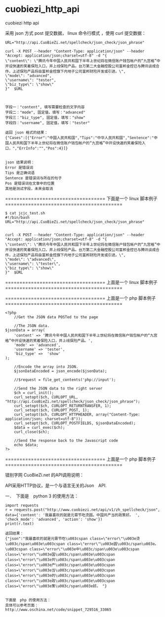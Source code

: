 # cuobiezi_http_api
cuobiezi http api


采用 json 方式 post 提交数据， linux  命令行模式 ，使用 curl 提交数据：

	URL="http://api.CuoBieZi.net/spellcheck/json_check/json_phrase"

	curl -X POST --header "Content-Type: application/json" --header "Accept: application/json;charset=utf-8" -d "{
	\"content\": \"腾讯今年中国人民共和国下半年上世纪将在微信账户钱包帐户的“九宫格”中开设快速的笑着保险入口，并上线保险产品。台万第二大金融控股公司富邦金控已与腾讯谈成合作，上述保险产品将由富邦金控旗下内地子公司富邦财险开发或引进。\",
	\"mode\": "advanced",
	\"username\": "tester",
	\"biz_type\": \"show\"
	}"  $URL



	字段一："content", 填写需要检查的文字内容
	字段二："mode", 固定值，填写："advanced"
	字段三："biz_type", 固定值，填写："show"
	字段四："username", 固定值，填写："tester"

	返回 json 格式的结果：
	{"Cases":[{"Error":"中国人民共和国","Tips":"中华人民共和国","Sentence":"中国人民共和国下半年上世纪将在微信账户钱包帐户的“九宫格”中开设快速的笑着保险入口，","ErrInfo":"","Pos":4}]}
	
	
	json 结果说明：
	Error 是错误词
	Tips 是正确词语
	Sentence 是错误词与所在的句子
	Pos 是错误词在文章中的位置
	其他是测试字段，未来会取消




=================================== 下面是一个 linux 脚本例子 =========================================

	$ cat jcjc_test.sh 
	#!/bin/bash
	URL="http://api.CuoBieZi.net/spellcheck/json_check/json_phrase"


	curl -X POST --header "Content-Type: application/json" --header "Accept: application/json;charset=utf-8" -d "{
	\"content\": \"腾讯今年中国人民共和国下半年上世纪将在微信账户钱包帐户的“九宫格”中开设快速的笑着保险入口，并上线保险产品。台万第二大金融控股公司富邦金控已与腾讯谈成合作，上述保险产品将由富邦金控旗下内地子公司富邦财险开发或引进。\",
	\"mode\": \"advanced\",
	\"username\": \"tester\",
	\"biz_type\": \"show\"
	}"  $URL

=================================== 上面是一个 linux 脚本例子 =========================================




=================================== 上面是一个 php  脚本例子 =========================================


	<?php
	    //Get the JSON data POSTed to the page

		//The JSON data.
	$jsonData = array(
	    'content' => '腾讯今年中国人民共和国下半年上世纪将在微信账户钱包帐户的“九宫格”中开设快速的笑着保险入口，并上线保险产品。',
	    'mode' => 'advanced',
	    'username' => 'tester',
	    'biz_type' =>  'show'
	);

		//Encode the array into JSON.
		$jsonDataEncoded = json_encode($jsonData);

	    //$request = file_get_contents('php://input');

	    //Send the JSON data to the right server
	    $ch = curl_init();
	    curl_setopt($ch, CURLOPT_URL, "http://api.CuoBieZi.net/spellcheck/json_check/json_phrase");
	    curl_setopt($ch, CURLOPT_RETURNTRANSFER, 1);
	    curl_setopt($ch, CURLOPT_POST, 1);
	    curl_setopt($ch, CURLOPT_HTTPHEADER, array("Content-Type: application/json; charset=utf-8"));
	    curl_setopt($ch, CURLOPT_POSTFIELDS, $jsonDataEncoded);
	    $data = curl_exec($ch);
	    curl_close($ch);

	    //Send the response back to the Javascript code
	    echo $data;
	?>





=================================== 上面是一个 php  脚本例子 =========================================


错别字网 CuoBieZi.net 的API调用说明：

API采用HTTP协议，是一个与语言无关的Json　API.

一．　下面是　python 3 的使用方法：

	import requests
	r = requests.post("http://www.cuobiezi.net/api/v1/zh_spellcheck/json", data={'content': '我最喜欢的就是元霄节吃烫圆。中国共产当的政策好。 ', 'check_mode': 'advanced', 'action': 'show'})
	print(r.text)

	返回结果：
	{"json":"我最喜欢的就是元霄节吃\u003cspan class=\"error\"\u003e烫\u003c/span\u003e\u003cspan class=\"error\"\u003e圆\u003c/span\u003e。\u003cspan class=\"error\"\u003e中\u003c/span\u003e\u003cspan class=\"error\"\u003e国\u003c/span\u003e\u003cspan class=\"error\"\u003e共\u003c/span\u003e\u003cspan class=\"error\"\u003e产\u003c/span\u003e\u003cspan class=\"error\"\u003e当\u003c/span\u003e\u003cspan class=\"error\"\u003e的\u003c/span\u003e\u003cspan class=\"error\"\u003e政\u003c/span\u003e\u003cspan class=\"error\"\u003e策\u003c/span\u003e好。 "}



``````````````````````````````

下面是　php 的使用方法：
具体可以参考页面：
http://www.oschina.net/code/snippet_729516_33065



